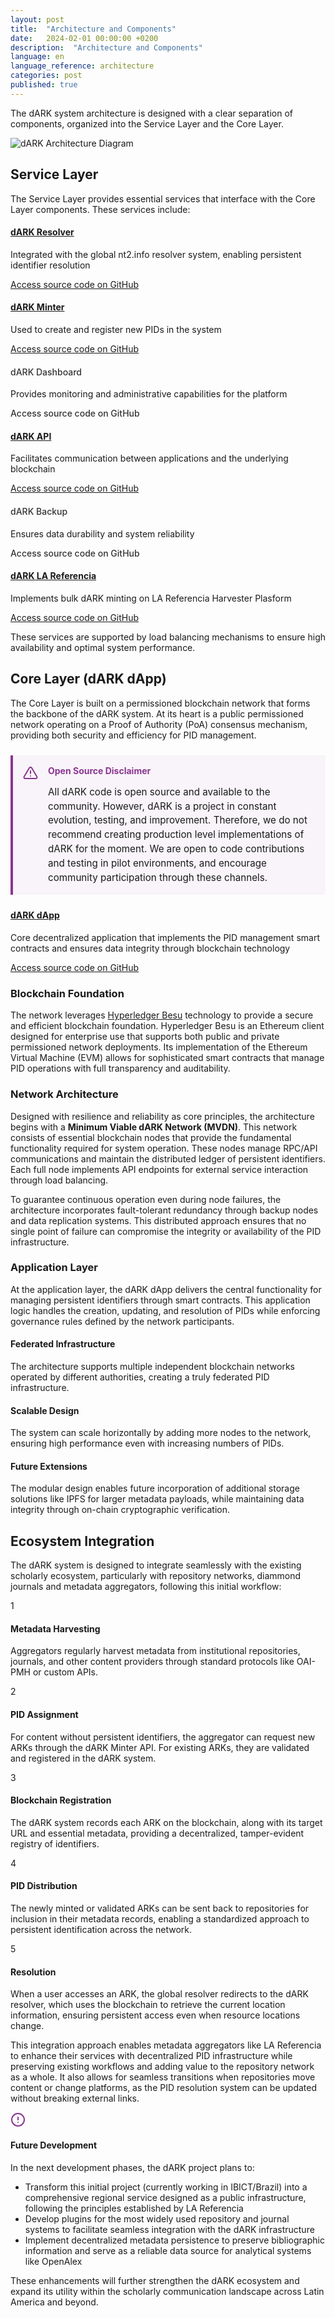 ```yaml
---
layout: post
title:  "Architecture and Components"  
date:   2024-02-01 00:00:00 +0200  
description:  "Architecture and Components"  
language: en  
language_reference: architecture
categories: post
published: true
---
```



The dARK system architecture is designed with a clear separation of components, organized into the Service Layer and the Core Layer.

<img src="{{ site.baseurl }}/assets/img/architecture.png" alt="dARK Architecture Diagram" class="img-fluid mb-4" />

<h2 class="custom-heading">Service Layer</h2>

The Service Layer provides essential services that interface with the Core Layer components. These services include:

<div class="service-components">
  <div class="service-item">
    <h4><a href="https://github.com/dark-pid/dark-resolver" target="_blank">dARK Resolver</a></h4>
    <p>Integrated with the global nt2.info resolver system, enabling persistent identifier resolution</p>
    <div class="code-access">
      <a href="https://github.com/dark-pid/dark-resolver" target="_blank">Access source code on GitHub</a>
    </div>
  </div>
  
  <div class="service-item">
    <h4><a href="https://github.com/dark-pid/hyperdrive" target="_blank">dARK Minter</a></h4>
    <p>Used to create and register new PIDs in the system</p>
    <div class="code-access">
      <a href="https://github.com/dark-pid/hyperdrive" target="_blank">Access source code on GitHub</a>
    </div>
  </div>
  
  <div class="service-item">
    <h4><span class="disabled-link">dARK Dashboard</span></h4>
    <p>Provides monitoring and administrative capabilities for the platform</p>
    <div class="code-access">
      <span class="disabled-link">Access source code on GitHub</span>
    </div>
  </div>
  
  <div class="service-item">
    <h4><a href="https://github.com/dark-pid/dark-gateway" target="_blank">dARK API</a></h4>
    <p>Facilitates communication between applications and the underlying blockchain</p>
    <div class="code-access">
      <a href="https://github.com/dark-pid/dark-gateway" target="_blank">Access source code on GitHub</a>
    </div>
  </div>
  
  <div class="service-item">
    <h4><span class="disabled-link">dARK Backup</span></h4>
    <p>Ensures data durability and system reliability</p>
    <div class="code-access">
      <span class="disabled-link">Access source code on GitHub</span>
    </div>
  </div>

  <div class="service-item">
    <h4><a href="https://github.com/lareferencia/lareferencia-dark-lib" target="_blank">dARK LA Referencia</a></h4>
    <p>Implements bulk dARK minting on LA Referencia Harvester Plasform</p>
    <div class="code-access">
      <a href="https://github.com/lareferencia/lareferencia-dark-lib" target="_blank">Access source code on GitHub</a>
    </div>
  </div>
</div>

These services are supported by load balancing mechanisms to ensure high availability and optimal system performance.

<h2 class="custom-heading">Core Layer (dARK dApp)</h2>

The Core Layer is built on a permissioned blockchain network that forms the backbone of the dARK system. At its heart is a public permissioned network operating on a Proof of Authority (PoA) consensus mechanism, providing both security and efficiency for PID management.

<div class="disclaimer-box">
  <div class="disclaimer-icon">
    <svg xmlns="http://www.w3.org/2000/svg" width="24" height="24" viewBox="0 0 24 24" fill="none" stroke="#8A3691" stroke-width="2" stroke-linecap="round" stroke-linejoin="round">
      <path d="M10.29 3.86L1.82 18a2 2 0 0 0 1.71 3h16.94a2 2 0 0 0 1.71-3L13.71 3.86a2 2 0 0 0-3.42 0z"></path>
      <line x1="12" y1="9" x2="12" y2="13"></line>
      <line x1="12" y1="17" x2="12.01" y2="17"></line>
    </svg>
  </div>
  <div class="disclaimer-content">
    <h4>Open Source Disclaimer</h4>
    <p>All dARK code is open source and available to the community. However, dARK is a project in constant evolution, testing, and improvement. Therefore, we do not recommend creating production level implementations of dARK for the moment. We are open to code contributions and testing in pilot environments, and encourage community participation through these channels.</p>
  </div>
</div>

<div class="service-item core-app">
  <h4><a href="https://github.com/dark-pid/dARK" target="_blank">dARK dApp</a></h4>
  <p>Core decentralized application that implements the PID management smart contracts and ensures data integrity through blockchain technology</p>
  <div class="code-access">
    <a href="https://github.com/dark-pid/dARK" target="_blank">Access source code on GitHub</a>
  </div>
</div>

<h3 class="custom-heading-secondary">Blockchain Foundation</h3>

The network leverages <a href="https://besu.hyperledger.org/" target="_blank">Hyperledger Besu</a> technology to provide a secure and efficient blockchain foundation. Hyperledger Besu is an Ethereum client designed for enterprise use that supports both public and private permissioned network deployments. Its implementation of the Ethereum Virtual Machine (EVM) allows for sophisticated smart contracts that manage PID operations with full transparency and auditability.

<h3 class="custom-heading-secondary">Network Architecture</h3>

Designed with resilience and reliability as core principles, the architecture begins with a **Minimum Viable dARK Network (MVDN)**. This network consists of essential blockchain nodes that provide the fundamental functionality required for system operation. These nodes manage RPC/API communications and maintain the distributed ledger of persistent identifiers. Each full node implements API endpoints for external service interaction through load balancing.

To guarantee continuous operation even during node failures, the architecture incorporates fault-tolerant redundancy through backup nodes and data replication systems. This distributed approach ensures that no single point of failure can compromise the integrity or availability of the PID infrastructure.

<h3 class="custom-heading-secondary">Application Layer</h3>

At the application layer, the dARK dApp delivers the central functionality for managing persistent identifiers through smart contracts. This application logic handles the creation, updating, and resolution of PIDs while enforcing governance rules defined by the network participants.

<div class="architecture-details">
  <div class="detail-box">
    <h4>Federated Infrastructure</h4>
    <p>The architecture supports multiple independent blockchain networks operated by different authorities, creating a truly federated PID infrastructure.</p>
  </div>
  
  <div class="detail-box">
    <h4>Scalable Design</h4>
    <p>The system can scale horizontally by adding more nodes to the network, ensuring high performance even with increasing numbers of PIDs.</p>
  </div>
  
  <div class="detail-box">
    <h4>Future Extensions</h4>
    <p>The modular design enables future incorporation of additional storage solutions like IPFS for larger metadata payloads, while maintaining data integrity through on-chain cryptographic verification.</p>
  </div>
</div>

<h2 class="custom-heading">Ecosystem Integration</h2>

The dARK system is designed to integrate seamlessly with the existing scholarly ecosystem, particularly with repository networks, diammond journals and metadata aggregators, following this initial workflow:

<div class="workflow-container">
  <div class="workflow-step">
    <div class="step-number">1</div>
    <div class="step-content">
      <h4>Metadata Harvesting</h4>
      <p>Aggregators regularly harvest metadata from institutional repositories, journals, and other content providers through standard protocols like OAI-PMH or custom APIs.</p>
    </div>
  </div>
  
  <div class="workflow-step">
    <div class="step-number">2</div>
    <div class="step-content">
      <h4>PID Assignment</h4>
      <p>For content without persistent identifiers, the aggregator can request new ARKs through the dARK Minter API. For existing ARKs, they are validated and registered in the dARK system.</p>
    </div>
  </div>
  
  <div class="workflow-step">
    <div class="step-number">3</div>
    <div class="step-content">
      <h4>Blockchain Registration</h4>
      <p>The dARK system records each ARK on the blockchain, along with its target URL and essential metadata, providing a decentralized, tamper-evident registry of identifiers.</p>
    </div>
  </div>
  
  <div class="workflow-step">
    <div class="step-number">4</div>
    <div class="step-content">
      <h4>PID Distribution</h4>
      <p>The newly minted or validated ARKs can be sent back to repositories for inclusion in their metadata records, enabling a standardized approach to persistent identification across the network.</p>
    </div>
  </div>
  
  <div class="workflow-step">
    <div class="step-number">5</div>
    <div class="step-content">
      <h4>Resolution</h4>
      <p>When a user accesses an ARK, the global resolver redirects to the dARK resolver, which uses the blockchain to retrieve the current location information, ensuring persistent access even when resource locations change.</p>
    </div>
  </div>
</div>

This integration approach enables metadata aggregators like LA Referencia to enhance their services with decentralized PID infrastructure while preserving existing workflows and adding value to the repository network as a whole. It also allows for seamless transitions when repositories move content or change platforms, as the PID resolution system can be updated without breaking external links.

<div class="note-container">
  <div class="note-header">
    <svg xmlns="http://www.w3.org/2000/svg" width="24" height="24" viewBox="0 0 24 24" fill="none" stroke="#8A3691" stroke-width="2" stroke-linecap="round" stroke-linejoin="round">
      <circle cx="12" cy="12" r="10"></circle>
      <line x1="12" y1="8" x2="12" y2="12"></line>
      <line x1="12" y1="16" x2="12.01" y2="16"></line>
    </svg>
    <h4>Future Development</h4>
  </div>
  <div class="note-content">
    <p>In the next development phases, the dARK project plans to:</p>
    <ul>
      <li>Transform this initial project (currently working in IBICT/Brazil) into a comprehensive regional service designed as a public infrastructure, following the principles established by LA Referencia</li>
      <li>Develop plugins for the most widely used repository and journal systems to facilitate seamless integration with the dARK infrastructure</li>
      <li>Implement decentralized metadata persistence to preserve bibliographic information and serve as a reliable data source for analytical systems like OpenAlex</li>
    </ul>
    <p>These enhancements will further strengthen the dARK ecosystem and expand its utility within the scholarly communication landscape across Latin America and beyond.</p>
  </div>
</div>

<style>
.disabled-link {
  color: #333;
  font-weight: 500;
  cursor: default;
  text-decoration: none;
}

.disclaimer-box {
  display: flex;
  background-color: #f8f4f9;
  border-left: 4px solid #8A3691;
  padding: 1rem;
  margin: 1.5rem 0;
  border-radius: 0 4px 4px 0;
}

.disclaimer-icon {
  flex-shrink: 0;
  margin-right: 1rem;
  display: flex;
  align-items: flex-start;
}

.disclaimer-content {
  flex-grow: 1;
}

.disclaimer-content h4 {
  margin-top: 0;
  margin-bottom: 0.5rem;
  color: #8A3691;
}

.disclaimer-content p {
  margin-bottom: 0;
  font-size: 0.95rem;
  line-height: 1.5;
}
</style>





